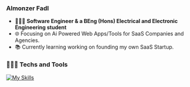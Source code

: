 ### Almonzer Fadl 
- 👨🏻‍💻 **Software Engineer & a BEng (Hons) Electrical and Electronic Engineering student** 
- 🌐 Focusing on Ai Powered Web Apps/Tools for SaaS Companies and Agencies.
- 📚 Currently learning working on founding my own SaaS Startup.

### 👨🏻‍💻 Techs and Tools
[![My Skills](https://skillicons.dev/icons?i=html,css,javascript,typescript,php,react,nextjs,tailwindcss,nodejs,expressjs,supabase,mongodb,sqlite,docker,figma,git,github,laravel,vercel&theme=light&perline=10)](https://skillicons.dev)

